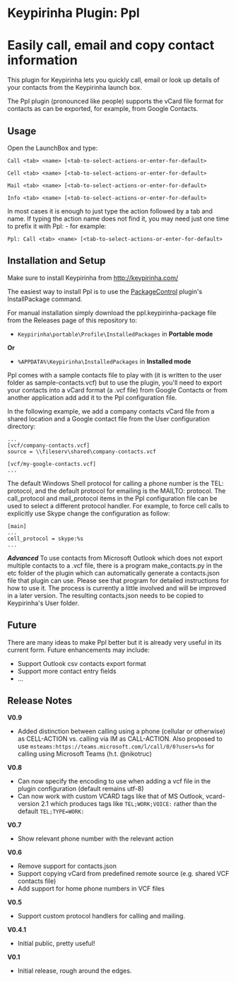 Keypirinha Plugin: Ppl
=========
# Easily call, email and copy contact information

This plugin for Keypirinha lets you quickly call, email or look up details of your contacts from the Keypirinha launch box.

The Ppl plugin (pronounced like people) supports the vCard file format for contacts as can be exported, for example, from Google Contacts.

## Usage ##
Open the LaunchBox and type:
```
Call <tab> <name> [<tab-to-select-actions-or-enter-for-default>
```

```
Cell <tab> <name> [<tab-to-select-actions-or-enter-for-default>
```

```
Mail <tab> <name> [<tab-to-select-actions-or-enter-for-default>
```

```
Info <tab> <name> [<tab-to-select-actions-or-enter-for-default>
```

In most cases it is enough to just type the action followed by a tab and name. If typing the action name does not find it, you may need just one time to prefix it with Ppl: - for example:
```
Ppl: Call <tab> <name> [<tab-to-select-actions-or-enter-for-default>
```

## Installation and Setup ##
Make sure to install Keypirinha from http://keypirinha.com/

The easiest way to install Ppl is to use the [PackageControl](https://github.com/ueffel/Keypirinha-PackageControl) plugin's InstallPackage command. 

For manual installation simply download the ppl.keypirinha-package file from the Releases page of this repository to:

* `Keypirinha\portable\Profile\InstalledPackages` in **Portable mode**

**Or** 

* `%APPDATA%\Keypirinha\InstalledPackages` in **Installed mode** 

Ppl comes with a sample contacts file to play with (it is written to the user folder as sample-contacts.vcf) but to use the plugin, you'll need to export your contacts into a vCard format (a .vcf file) from Google Contacts or from another application add add it to the Ppl configuration file. 

In the following example, we add a company contacts vCard file from a shared location and a Google contact file from the User configuration directory:

```
...
[vcf/company-contacts.vcf]
source = \\fileserv\shared\company-contacts.vcf

[vcf/my-google-contacts.vcf]
...
```

The default Windows Shell protocol for calling a phone number is the TEL: protocol, and the default protocol for emailing is the MAILTO: protocol. The call_protocol and mail_protocol items in the Ppl configuration file can be used to select a different protocol handler. For example, to force cell calls to explicitly use Skype change the configuration as follow:

```
[main]
...
cell_protocol = skype:%s
...
```

***Advanced***
To use contacts from Microsoft Outlook which does not export multiple contacts to a .vcf file, there is a program make_contacts.py in the etc folder of the plugin which can automatically generate a contacts.json file that plugin can use. Please see that program for detailed instructions for how to use it. The process is currently a little involved and will be improved in a later version. The resulting contacts.json needs to be copied to Keypirinha's User folder.

## Future ##

There are many ideas to make Ppl better but it is already very useful in its current form. Future enhancements may include:
* Support Outlook csv contacts export format 
* Support more contact entry fields
* ...

## Release Notes ##

**V0.9**
- Added distinction between calling using a phone (cellular or otherwise) as CELL-ACTION vs. calling via IM as CALL-ACTION. Also proposed to use `msteams:https://teams.microsoft.com/l/call/0/0?users=%s` for calling using Microsoft Teams  (h.t. @nikotruc)

**V0.8**
- Can now specify the encoding to use when adding a vcf file in the plugin configuration (default remains utf-8)
- Can now work with custom VCARD tags like that of MS Outlook, vcard-version 2.1 which produces tags like `TEL;WORK;VOICE:` rather than the default `TEL;TYPE=WORK:`

**V0.7**
- Show relevant phone number with the relevant action

**V0.6**
- Remove support for contacts.json
- Support copying vCard from predefined remote source (e.g. shared VCF contacts file)
- Add support for home phone numbers in VCF files

**V0.5**
- Support custom protocol handlers for calling and mailing.

**V0.4.1**
- Initial public, pretty useful!

**V0.1**
- Initial release, rough around the edges.
